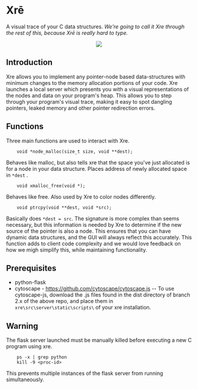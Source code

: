 # Xrē

A visual trace of your C data structures.
_We're going to call it Xre through the rest of this, because Xrē is really hard to type._

<p align="center">
	<img src="https://media.giphy.com/media/dAdEFJwevwxJgRlz0C/giphy.gif"/>
</p>


## Introduction

Xre allows you to implement any pointer-node based data-structures with minimum changes to the memory allocation portions of your code. Xre launches a local server which presents you with a visual representations of the nodes and data on your program's heap. This allows you to step through your program's visual trace, making it easy to spot dangling pointers, leaked memory and other pointer redirection errors.

## Functions

Three main functions are used to interact with Xre.

```
	void *node_malloc(size_t size, void **dest);
```
Behaves like malloc, but also tells xre that the space you've just allocated is for a node in your data structure. Places address of newly allocated space in `*dest` .
```	
	void xmalloc_free(void *);
```
Behaves like free. Also used by Xre to color nodes differently.
```
	void ptrcpy(void **dest, void *src);
```
Basically does `*dest = src`. The signature is more complex than seems necessary, but this information is needed by Xre to determine if the new source of the pointer is also a node. This ensures that you can have dynamic data structures, and the GUI will always reflect this accurately.
This function adds to client code complexity and we would love feedback on how we migh simplify this, while maintaining functionality.

## Prerequisites
- python-flask
- cytoscape - https://github.com/cytoscape/cytoscape.js
-- To use cytoscape-js, download the .js files found in the dist directory of branch 2.x of the above repo, and place them in `xre\src\server\static\scripts\` of your xre installation.

## Warning
The flask server launched must be manually killed before executing a new C program using xre. 
```
	ps -x | grep python
	kill -9 <proc-id>
```
This prevents multiple instances of the flask server from running simultaneously.

